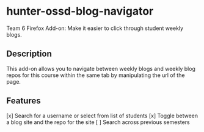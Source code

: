 # hunter-ossd-blog-navigator
Team 6 Firefox Add-on: Make it easier to click through student weekly blogs.

## Description
This add-on allows you to navigate between weekly blogs and weekly blog repos for this course within the same tab by manipulating the url of the page.

## Features 
[x] Search for a username or select from list of students
[x] Toggle between a blog site and the repo for the site
[ ] Search across previous semesters
